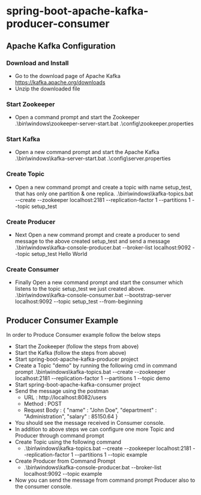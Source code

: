# spring-boot-apache-kafka-producer-consumer

## Apache Kafka Configuration

###  Download and Install
  - Go to the download page of Apache Kafka
    https://kafka.apache.org/downloads
  - Unzip the downloaded file
  
### Start Zookeeper
  - Open a command prompt and start the Zookeeper
    .\bin\windows\zookeeper-server-start.bat .\config\zookeeper.properties
    
### Start Kafka
  - Open a new command prompt and start the Apache Kafka
    .\bin\windows\kafka-server-start.bat .\config\server.properties

### Create Topic
  - Open a new command prompt and create a topic with name setup_test, that has only one partition & one replica.
    .\bin\windows\kafka-topics.bat --create --zookeeper localhost:2181 --replication-factor 1 --partitions 1 --topic setup_test

### Create Producer
  - Next Open a new command prompt and create a producer to send message to the above created setup_test and send a message
    .\bin\windows\kafka-console-producer.bat --broker-list localhost:9092 --topic setup_test
    Hello World

### Create Consumer
  - Finally Open a new command prompt and start the consumer which listens to the topic setup_test we just created above.
    .\bin\windows\kafka-console-consumer.bat --bootstrap-server localhost:9092 --topic setup_test --from-beginning
    
## Producer Consumer Example
  In order to Produce Consumer example follow the below steps
  - Start the Zookeeper (follow the steps from above)
  - Start the Kafka (follow the steps from above)
  - Start spring-boot-apache-kafka-producer project
  - Create a Topic "demo" by running the following cmd in command prompt
    .\bin\windows\kafka-topics.bat --create --zookeeper localhost:2181 --replication-factor 1 --partitions 1 --topic demo
  - Start spring-boot-apache-kafka-consumer project
  - Send the message using the postman 
    - URL : http://localhost:8082/users
    - Method : POST
    - Request Body : 
      {
        "name" : "John Doe",
        "department" : "Administration",
        "salary" : 85150.64
      }
   - You should see the message received in Consumer console.
   - In addition to above steps we can configure one more Topic and Producer through command prompt
   - Create Topic using the following command
      - .\bin\windows\kafka-topics.bat --create --zookeeper localhost:2181 --replication-factor 1 --partitions 1 --topic example
   - Create Producer from Command Prompt
      - .\bin\windows\kafka-console-producer.bat --broker-list localhost:9092 --topic example
   - Now you can send the message from command prompt Producer also to the consumer console. 
   
